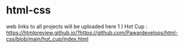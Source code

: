 # html-css
web links to all projects will be uploaded here
1 ) Hot Cup : https://htmlpreview.github.io/?https://github.com/Pawardevelops/html-css/blob/main/hot_cup/index.html
